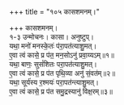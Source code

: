 +++
title = "१०५ कासशमनम्।"

+++
कासशमनम्।  
१-३ उन्मोचनः। कासा। अनुष्टुप्।  
यथा॒ मनो॑ मनस्के॒तः॑ प॑रा॒पत॑त्याशु॒मत्।  
ए॒वा त्वं कासे॒ प्र प॑त॒ मन॒सोऽनु॑ प्रवा॒य्यऽम्॥१॥  
यथा॒ बाणः॒ सुसं॑शितः परा॒पत॑त्याशु॒मत्।  
ए॒वा त्वं कासे॒ प्र प॑त पृथि॒व्या अनु॑ सं॒वत॑म्॥२॥  
यथा॒ सूर्य॑स्य र॒श्मयः॑ परा॒पत॑न्त्याशु॒मत्।  
ए॒वा त्वं कासे॒ प्र प॑त समु॒द्रस्यानु॑ विक्ष॒रम्॥३॥